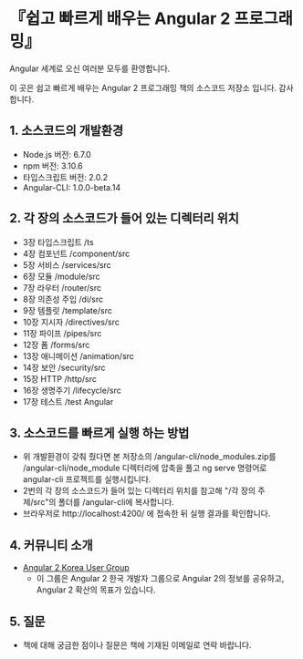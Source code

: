 # 『쉽고 빠르게 배우는 Angular 2 프로그래밍』

Angular 세계로 오신 여러분 모두를 환영합니다. 

이 곳은 쉽고 빠르게 배우는 Angular 2 프로그래밍 책의 소스코드 저장소 입니다. 감사합니다.

## 1. 소스코드의 개발환경

- Node.js 버전: 6.7.0
- npm 버전: 3.10.6
- 타입스크립트 버전: 2.0.2
- Angular-CLI: 1.0.0-beta.14

## 2. 각 장의 소스코드가 들어 있는 디렉터리 위치

- 3장 타입스크립트 /ts
- 4장 컴포넌트 /component/src
- 5장 서비스 /services/src
- 6장 모듈 /module/src
- 7장 라우터 /router/src
- 8장 의존성 주입 /di/src
- 9장 템플릿 /template/src
- 10장 지시자 /directives/src
- 11장 파이프 /pipes/src
- 12장 폼 /forms/src
- 13장 애니메이션 /animation/src
- 14장 보안 /security/src
- 15장 HTTP /http/src
- 16장 생명주기 /lifecycle/src
- 17장 테스트 /test Angular

## 3. 소스코드를 빠르게 실행 하는 방법

- 위 개발환경이 갖춰 줬다면 본 저장소의 /angular-cli/node_modules.zip를 /angular-cli/node_module 디렉터리에 압축을 풀고 ng serve 명령어로 angular-cli 프로젝트를 실행시킵니다.
- 2번의 각 장의 소스코드가 들어 있는 디렉터리 위치를 참고해 "/각 장의 주제/src"의 폴더를 /angular-cli에 복사합니다.
- 브라우저로 http://localhost:4200/ 에 접속한 뒤 실행 결과를 확인합니다.

## 4. 커뮤니티 소개

- [Angular 2 Korea User Group](https://www.facebook.com/groups/angular2korea/?ref=bookmarks)
	- 이 그룹은 Angular 2 한국 개발자 그룹으로 Angular 2의 정보를 공유하고, Angular 2 확산의 목표가 있습니다.

## 5. 질문
 - 책에 대해 궁금한 점이나 질문은 책에 기재된 이메일로 연락 바랍니다.